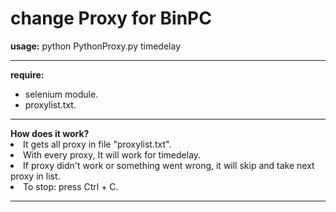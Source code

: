 # change Proxy for BinPC
<div><b>usage:</b> python PythonProxy.py timedelay</div><hr>
<div><b>require:</b><ul><li>selenium module.</li><li>proxylist.txt.</li></ul></div><hr><div><b>How does it work?</b><li>It gets all proxy in file "proxylist.txt".</li><li>With every proxy, It will work for timedelay.</li><li>If proxy didn't work or something went wrong, it will skip and take next proxy in list.</li><li>To stop: press Ctrl + C.</li><hr></div>
